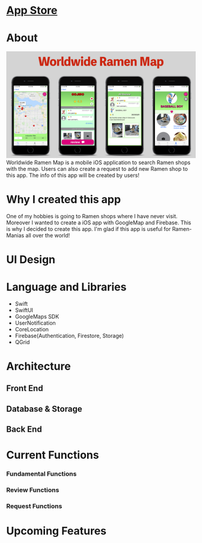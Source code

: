 # [App Store](https://apps.apple.com/ca/app/worldwide-ramen-map/id1551605247#?platform=iphone)
# About
![Screen shots](https://github.com/korosaka/source_image/blob/main/ramen_map/ramen_map_screenshots.png)
Worldwide Ramen Map is a mobile iOS application to search Ramen shops with the map. Users can also create a request to add new Ramen shop to this app. The info of this app will be created by users!

# Why I created this app
One of my hobbies is going to Ramen shops where I have never visit. Moreover I wanted to create a iOS app with GoogleMap and Firebase. This is why I decided to create this app. I'm glad if this app is useful for Ramen-Manias all over the world!

# UI Design

# Language and Libraries
- Swift
- SwiftUI
- GoogleMaps SDK
- UserNotification
- CoreLocation
- Firebase(Authentication, Firestore, Storage)
- QGrid

# Architecture

## Front End

## Database & Storage

## Back End

# Current Functions

### Fundamental Functions

### Review Functions

### Request Functions

# Upcoming Features
